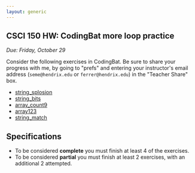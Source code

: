 ```yaml
---
layout: generic
---
```


CSCI 150 HW: CodingBat more loop practice
---------------------------------------------

*Due: Friday, October 29*

Consider the following exercises in CodingBat.  Be
sure to share your progress with me, by going to "prefs" and entering
your instructor's email address (`seme@hendrix.edu` or `ferrer@hendrix.edu`) in the "Teacher Share" box.

- [string_splosion](https://codingbat.com/prob/p118366)
- [string_bits](https://codingbat.com/prob/p113152)
- [array_count9](https://codingbat.com/prob/p166170)
- [array123](https://codingbat.com/prob/p193604)
- [string_match](https://codingbat.com/prob/p182414)


## Specifications

- To be considered **complete** you must finish at least 4 of the exercises.
- To be considered **partial** you must finish at least 2 exercises, with an additional 2 attempted.
